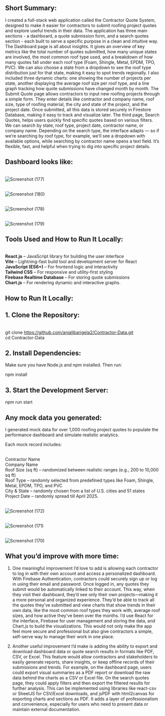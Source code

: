 ## Short Summary:

I created a full-stack web application called the Contractor Quote System, designed to make it easier for contractors to submit roofing project quotes and explore useful trends in their data.
The application has three main sections - a dashboard, a quote submission form, and a search quotes section - each built to serve a specific purpose in a clean and intuitive way.
The Dashboard page is all about insights. It gives an overview of key metrics like the total number of quotes submitted, how many unique states are involved, the most common roof type used, and a breakdown of how many quotes fall under each roof type (Foam, Shingle, Metal, EPDM, TPO, PVC). We can also choose a state from a dropdown to see the roof type distribution just for that state, making it easy to spot trends regionally. I also included three dynamic charts: one showing the number of projects per state, another displaying the average roof size per roof type, and a line graph tracking how quote submissions have changed month by month.
The Submit Quote page allows contractors to input new roofing projects through a simple form. They enter details like contractor and company name, roof size, type of roofing material, the city and state of the project, and the project date. Once submitted, all this data is stored securely in Firestore Database, making it easy to track and visualize later.
The third page, Search Quotes, helps users quickly find specific quotes based on various filters. We can search by state, roof type, project date, contractor name, or company name. Depending on the search type, the interface adapts — so if we’re searching by roof type, for example, we’ll see a dropdown with available options, while searching by contractor name opens a text field. It’s flexible, fast, and helpful when trying to dig into specific project details.

## Dashboard looks like:

<br> ![Screenshot (177)](https://github.com/user-attachments/assets/ac03842c-d803-4d44-9542-051aba2e80ab) 

<br> ![Screenshot (180)](https://github.com/user-attachments/assets/68e45ada-0663-4960-b0e3-e2fb2b4b7406)

<br> ![Screenshot (178)](https://github.com/user-attachments/assets/85926c39-23ad-4ef1-b06d-68da6835ceca)

<br> ![Screenshot (179)](https://github.com/user-attachments/assets/04545d9a-8d8a-4a21-8440-e9a6783e83be)

## Tools Used and How to Run It Locally:

<br> **React.js** – JavaScript library for building the user interface
<br> **Vite** – Lightning-fast build tool and development server for React
<br> **JavaScript (ES6+)** – For frontend logic and interactivity
<br> **Tailwind CSS** – For responsive and utility-first styling
<br> **Firebase Realtime Database** – For storing quote submissions
<br> **Chart.js** – For rendering dynamic and interactive graphs.

## How to Run It Locally:

## 1.	Clone the Repository:

<br> git clone https://github.com/anjalibarigela2/Contractor-Data.git <br/>
cd Contractor-Data

## 2. Install Dependencies:
Make sure you have Node.js and npm installed. Then run:

npm install

## 3. Start the Development Server:

npm run start

## Any mock data you generated:

I generated mock data for over 1,000 roofing project quotes to populate the performance dashboard and simulate realistic analytics.

Each mock record includes:

<br> Contractor Name
<br> Company Name
<br> Roof Size (sq ft) – randomized between realistic ranges (e.g., 200 to 10,000 sq ft)
<br> Roof Type – randomly selected from predefined types like Foam, Shingle, Metal, EPDM, TPO, and PVC
<br> City & State – randomly chosen from a list of U.S. cities and 51 states
<br> Project Date – randomly spread till April 2025.

<br> ![Screenshot (172)](https://github.com/user-attachments/assets/8a54e5da-b38a-4f23-9342-dd9ca25855c8)

<br> ![Screenshot (171)](https://github.com/user-attachments/assets/192b35ce-a0d6-4b61-aee2-2ba8e47a8c00)

<br> ![Screenshot (170)](https://github.com/user-attachments/assets/7490e845-16b4-40cd-baef-0db00b1cf442)

## What you’d improve with more time:

1. One meaningful improvement I’d love to add is allowing each contractor to log in with their own account and access a personalized dashboard. With Firebase Authentication, contractors could securely sign up or log in using their email and password. Once logged in, any quotes they submit would be automatically linked to their account. This way, when they visit their dashboard, they’d see only their own projects—making it a more personal and organized experience. They’d be able to track all the quotes they’ve submitted and view charts that show trends in their own data, like the most common roof types they work with, average roof sizes, and how active they’ve been over the months. I’d use React for the interface, Firebase for user management and storing the data, and Chart.js to build the visualizations. This would not only make the app feel more secure and professional but also give contractors a simple, self-serve way to manage their work in one place.

2. Another useful improvement I’d make is adding the ability to export and download dashboard data or quote search results in formats like PDF, CSV, or Excel. This feature would allow contractors and stakeholders to easily generate reports, share insights, or keep offline records of their submissions and trends. For example, on the dashboard page, users could export visual summaries as a PDF report or download the raw data behind the charts as a CSV or Excel file. On the search quotes page, they could apply filters and then export the filtered results for further analysis. This can be implemented using libraries like react-csv or SheetJS for CSV/Excel downloads, and jsPDF with html2canvas for exporting charts and sections as PDF. It adds a layer of professionalism and convenience, especially for users who need to present data or maintain external documentation.








